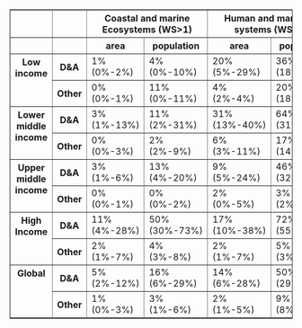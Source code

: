 <table border="1" class="dataframe">
  <thead>
    <tr>
      <th></th>
      <th></th>
      <th colspan="2" halign="left">Coastal and marine Ecosystems (WS&gt;1)</th>
      <th colspan="2" halign="left">Human and managed systems (WS&gt;1)</th>
      <th colspan="2" halign="left">Mountains, snow and ice (WS&gt;1)</th>
      <th colspan="2" halign="left">Rivers, lakes, and soil moisture (WS&gt;1)</th>
      <th colspan="2" halign="left">Terrestrial ecosystems (WS&gt;1)</th>
      <th colspan="2" halign="left">Other systems (WS&gt;1)</th>
      <th colspan="2" halign="left">Total (WS&gt;5)</th>
    </tr>
    <tr>
      <th></th>
      <th></th>
      <th>area</th>
      <th>population</th>
      <th>area</th>
      <th>population</th>
      <th>area</th>
      <th>population</th>
      <th>area</th>
      <th>population</th>
      <th>area</th>
      <th>population</th>
      <th>area</th>
      <th>population</th>
      <th>area</th>
      <th>population</th>
    </tr>
  </thead>
  <tbody>
    <tr>
      <th rowspan="2" valign="top">Low income</th>
      <th>D&amp;A</th>
      <td>1% (0%-2%)</td>
      <td>4% (0%-10%)</td>
      <td>20% (5%-29%)</td>
      <td>36% (18%-47%)</td>
      <td>2% (0%-4%)</td>
      <td>2% (0%-5%)</td>
      <td>4% (0%-15%)</td>
      <td>8% (0%-30%)</td>
      <td>13% (1%-32%)</td>
      <td>26% (1%-49%)</td>
      <td>7% (2%-29%)</td>
      <td>16% (11%-45%)</td>
      <td>8% (2%-23%)</td>
      <td>17% (10%-39%)</td>
    </tr>
    <tr>
      <th>Other</th>
      <td>0% (0%-1%)</td>
      <td>11% (0%-11%)</td>
      <td>4% (2%-4%)</td>
      <td>20% (18%-20%)</td>
      <td>1% (0%-1%)</td>
      <td>5% (2%-16%)</td>
      <td>2% (2%-4%)</td>
      <td>16% (16%-20%)</td>
      <td>2% (2%-5%)</td>
      <td>18% (18%-20%)</td>
      <td>3% (2%-5%)</td>
      <td>19% (18%-20%)</td>
      <td>2% (2%-4%)</td>
      <td>18% (18%-20%)</td>
    </tr>
    <tr>
      <th rowspan="2" valign="top">Lower middle income</th>
      <th>D&amp;A</th>
      <td>3% (1%-13%)</td>
      <td>11% (2%-31%)</td>
      <td>31% (13%-40%)</td>
      <td>64% (31%-74%)</td>
      <td>3% (1%-6%)</td>
      <td>5% (0%-13%)</td>
      <td>6% (4%-30%)</td>
      <td>15% (6%-57%)</td>
      <td>22% (7%-51%)</td>
      <td>47% (9%-73%)</td>
      <td>26% (17%-49%)</td>
      <td>61% (52%-73%)</td>
      <td>25% (8%-34%)</td>
      <td>61% (19%-68%)</td>
    </tr>
    <tr>
      <th>Other</th>
      <td>0% (0%-3%)</td>
      <td>2% (2%-9%)</td>
      <td>6% (3%-11%)</td>
      <td>17% (14%-18%)</td>
      <td>2% (1%-4%)</td>
      <td>5% (3%-7%)</td>
      <td>7% (3%-8%)</td>
      <td>17% (9%-17%)</td>
      <td>7% (4%-16%)</td>
      <td>17% (13%-18%)</td>
      <td>8% (4%-10%)</td>
      <td>18% (11%-18%)</td>
      <td>7% (5%-9%)</td>
      <td>17% (16%-18%)</td>
    </tr>
    <tr>
      <th rowspan="2" valign="top">Upper middle income</th>
      <th>D&amp;A</th>
      <td>3% (1%-6%)</td>
      <td>13% (4%-20%)</td>
      <td>9% (5%-24%)</td>
      <td>46% (32%-72%)</td>
      <td>3% (1%-9%)</td>
      <td>3% (2%-9%)</td>
      <td>8% (3%-22%)</td>
      <td>35% (9%-60%)</td>
      <td>25% (14%-47%)</td>
      <td>60% (36%-84%)</td>
      <td>19% (5%-37%)</td>
      <td>60% (24%-81%)</td>
      <td>15% (7%-27%)</td>
      <td>50% (29%-71%)</td>
    </tr>
    <tr>
      <th>Other</th>
      <td>0% (0%-1%)</td>
      <td>0% (0%-2%)</td>
      <td>2% (0%-5%)</td>
      <td>3% (2%-5%)</td>
      <td>0% (0%-2%)</td>
      <td>0% (0%-1%)</td>
      <td>1% (0%-3%)</td>
      <td>3% (0%-5%)</td>
      <td>5% (2%-10%)</td>
      <td>5% (3%-6%)</td>
      <td>2% (0%-10%)</td>
      <td>4% (2%-6%)</td>
      <td>2% (1%-5%)</td>
      <td>5% (2%-5%)</td>
    </tr>
    <tr>
      <th rowspan="2" valign="top">High Income</th>
      <th>D&amp;A</th>
      <td>11% (4%-28%)</td>
      <td>50% (30%-73%)</td>
      <td>17% (10%-38%)</td>
      <td>72% (55%-83%)</td>
      <td>8% (2%-22%)</td>
      <td>25% (8%-55%)</td>
      <td>17% (5%-36%)</td>
      <td>57% (25%-81%)</td>
      <td>52% (34%-67%)</td>
      <td>84% (78%-87%)</td>
      <td>28% (10%-61%)</td>
      <td>80% (52%-86%)</td>
      <td>32% (21%-55%)</td>
      <td>81% (72%-85%)</td>
    </tr>
    <tr>
      <th>Other</th>
      <td>2% (1%-7%)</td>
      <td>4% (3%-8%)</td>
      <td>2% (1%-7%)</td>
      <td>5% (3%-8%)</td>
      <td>2% (1%-3%)</td>
      <td>4% (2%-6%)</td>
      <td>4% (1%-9%)</td>
      <td>8% (3%-9%)</td>
      <td>12% (5%-13%)</td>
      <td>9% (8%-9%)</td>
      <td>6% (3%-10%)</td>
      <td>9% (6%-9%)</td>
      <td>5% (3%-9%)</td>
      <td>8% (6%-9%)</td>
    </tr>
    <tr>
      <th rowspan="2" valign="top">Global</th>
      <th>D&amp;A</th>
      <td>5% (2%-12%)</td>
      <td>16% (6%-29%)</td>
      <td>14% (6%-28%)</td>
      <td>50% (29%-66%)</td>
      <td>4% (1%-10%)</td>
      <td>7% (2%-15%)</td>
      <td>9% (3%-23%)</td>
      <td>25% (8%-52%)</td>
      <td>28% (15%-46%)</td>
      <td>49% (25%-71%)</td>
      <td>19% (7%-42%)</td>
      <td>54% (32%-71%)</td>
      <td>18% (9%-32%)</td>
      <td>48% (26%-63%)</td>
    </tr>
    <tr>
      <th>Other</th>
      <td>1% (0%-3%)</td>
      <td>3% (1%-6%)</td>
      <td>2% (1%-5%)</td>
      <td>9% (8%-11%)</td>
      <td>1% (0%-2%)</td>
      <td>3% (1%-5%)</td>
      <td>3% (1%-5%)</td>
      <td>10% (5%-11%)</td>
      <td>6% (3%-10%)</td>
      <td>10% (9%-12%)</td>
      <td>4% (2%-9%)</td>
      <td>11% (7%-12%)</td>
      <td>3% (2%-6%)</td>
      <td>10% (9%-11%)</td>
    </tr>
  </tbody>
</table>